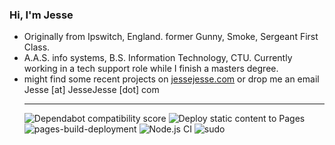 ### Hi, I'm Jesse

- Originally from Ipswitch, England. former Gunny, Smoke,  Sergeant First Class.
- A.A.S. info systems, B.S. Information Technology, CTU. Currently working in a tech support role while I finish a masters degree.
- might find some recent projects on [jessejesse.com](https://jessejesse.com) or drop me an email Jesse [at] JesseJesse [dot] com<hr>
![Dependabot compatibility score](https://dependabot-badges.githubapp.com/badges/compatibility_score?dependency-name=@babel/traverse&package-manager=npm_and_yarn&previous-version=7.22.5&new-version=7.23.2)
![Deploy static content to Pages](https://github.com/sudo-self/sudo-self/actions/workflows/static.yml/badge.svg)
![pages-build-deployment](https://github.com/sudo-self/link-in-bio/actions/workflows/pages/pages-build-deployment/badge.svg)
![Node.js CI](https://github.com/sudo-self/xo.JesseJesse.com/actions/workflows/node.js.yml/badge.svg?branch=main)
![sudo](https://github.com/sudo-self/sudo-self/assets/119916323/1a759590-b554-4ce3-88a1-4fe5f278b915)





